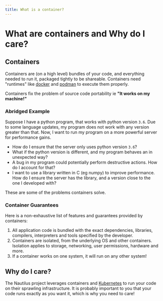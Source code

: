 ```yaml
---
title: What is a container?
---
```


# What are containers and Why do I care?

## Containers

Containers are (on a high level) bundles of your code, and everything needed to
run it, packaged tightly to be shareable. Containers need "runtimes" like
[docker](https://docker.com) and [podman](https://podman.io) to execute them
properly.

Containers fix the problem of source code portability ie **"It works on my
machine!"**

### Abridged Example

Suppose I have a python program, that works with python version `3.6`. Due to
some language updates, my program does not work with any version greater than that.
Now, I want to run my program on a more powerful server for performance gains.

 - How do I ensure that the server only uses python version `3.6`?
 - What if the python version is different, and my program behaves an in unexpected way?
 - A bug in my program could potentially perform destructive actions. How do I account for that?
 - I want to use a library written in C (eg numpy) to improve performance.
   How do I ensure the server has the library, and a version close to the one I developed with?

These are some of the problems containers solve.

### Container Guarantees

Here is a non-exhaustive list of features and guarantees provided by containers:
 1. All application code is bundled with the exact dependencies, libraries, compilers,
    interpreters and tools specified by the developer.
 2. Containers are isolated, from the underlying OS and other containers. Isolation applies
    to storage, networking, user permissions, hardware and more.
 3. If a container works on one system, it will run on any other system!



## Why do I care?

The Nautilus project leverages containers and [Kubernetes](./02-kubes.md)
to run your code on their sprawling infrastructure. It is probably important to
you that your code runs exactly as you want it, which is why you need to care!



